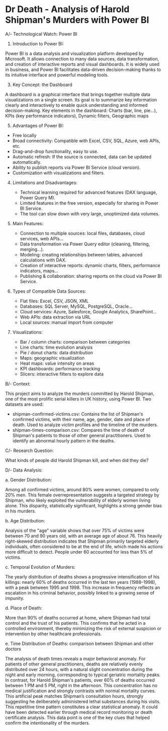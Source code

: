 # Dr Death - Analysis of Harold Shipman's Murders with Power BI

A/- Technological Watch: Power BI

1. Introduction to Power BI:

Power BI is a data analysis and visualization platform developed by Microsoft. It allows connection to many data sources, data transformation, and creation of interactive reports and visual dashboards. It is widely used in business, and Power BI facilitates data-driven decision-making thanks to its intuitive interface and powerful modeling tools.

3. Key Concept: the Dashboard

A dashboard is a graphical interface that brings together multiple data visualizations on a single screen. Its goal is to summarize key information clearly and interactively to enable quick understanding and informed decision-making. Key elements in the dashboard: Charts (bar, line, pie…), KPIs (key performance indicators), Dynamic filters, Geographic maps

5. Advantages of Power BI:

* Free locally
* Broad connectivity: Compatible with Excel, CSV, SQL, Azure, web APIs, etc.
* Drag-and-drop functionality, easy to use.
* Automatic refresh: If the source is connected, data can be updated automatically.
* Ability to publish reports via Power BI Service (cloud version).
* Customization with visualizations and filters.

4. Limitations and Disadvantages:

   * Technical learning required for advanced features (DAX language, Power Query M).
   * Limited features in the free version, especially for sharing in Power BI Service.
   * The tool can slow down with very large, unoptimized data volumes.

5. Main Features:

   * Connection to multiple sources: local files, databases, cloud services, web APIs…
   * Data transformation via Power Query editor (cleaning, filtering, merging…).
   * Modeling: creating relationships between tables, advanced calculations with DAX.
   * Creation of interactive reports: dynamic charts, filters, performance indicators, maps…
   * Publishing & collaboration: sharing reports on the cloud via Power BI Service.

6. Types of Compatible Data Sources:

   * Flat files: Excel, CSV, JSON, XML
   * Databases: SQL Server, MySQL, PostgreSQL, Oracle…
   * Cloud services: Azure, Salesforce, Google Analytics, SharePoint…
   * Web APIs: data extraction via URL
   * Local sources: manual import from computer

7. Visualizations:

   * Bar / column charts: comparison between categories
   * Line charts: time evolution analysis
   * Pie / donut charts: data distribution
   * Maps: geographic visualization
   * Heat maps: value intensity on areas
   * KPI dashboards: performance tracking
   * Slicers: interactive filters to explore data

B/- Context:

This project aims to analyze the murders committed by Harold Shipman, one of the most prolific serial killers in UK history, using Power BI. Two datasets are used:

* shipman-confirmed-victims.csv: Contains the list of Shipman's confirmed victims, with their name, age, gender, date and place of death. Used to analyze victim profiles and the timeline of the murders.
* shipman-times-comparison.csv: Compares the time of death of Shipman's patients to those of other general practitioners. Used to identify an abnormal hourly pattern in the deaths.

C/- Research Question:

What kinds of people did Harold Shipman kill, and when did they die?

D/- Data Analysis:

a. Gender Distribution:

Among all confirmed victims, around 80% were women, compared to only 20% men. This female overrepresentation suggests a targeted strategy by Shipman, who likely exploited the vulnerability of elderly women living alone. This disparity, statistically significant, highlights a strong gender bias in his murders.

b. Age Distribution:

Analysis of the "age" variable shows that over 75% of victims were between 70 and 90 years old, with an average age of about 76. This heavily right-skewed distribution indicates that Shipman primarily targeted elderly individuals, often considered to be at the end of life, which made his actions more difficult to detect. People under 60 accounted for less than 5% of victims.

c. Temporal Evolution of Murders:

The yearly distribution of deaths shows a progressive intensification of his killings: nearly 60% of deaths occurred in the last ten years (1988–1998), with a peak between 1995 and 1998. This increase in frequency reflects an escalation in his criminal behavior, possibly linked to a growing sense of impunity.

d. Place of Death:

More than 90% of deaths occurred at home, where Shipman had total control and the trust of his patients. This confirms that he acted in a controlled environment, thereby minimizing the risk of external suspicion or intervention by other healthcare professionals.

e. Time Distribution of Deaths: comparison between Shipman and other doctors

The analysis of death times reveals a major behavioral anomaly. For patients of other general practitioners, deaths are relatively evenly distributed over 24 hours, with a natural slight concentration during the night and early morning, corresponding to typical geriatric mortality peaks.
In contrast, for Harold Shipman's patients, over 60% of deaths occurred between 1 PM and 5 PM, right in the afternoon. This concentration has no medical justification and strongly contrasts with normal mortality curves. This artificial peak matches Shipman’s consultation hours, strongly suggesting he deliberately administered lethal substances during his visits.
This repetitive time pattern constitutes a clear statistical anomaly. It could have been detected earlier through medical record monitoring or death certificate analysis. This data point is one of the key clues that helped confirm the intentionality of the murders.
